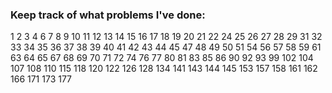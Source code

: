 ### Keep track of what problems I've done:
1
2
3
4
6
7
8
9
10
11
12
13
14
15
16
17 
18
19
20
21
22
24
25
26
27
28
29
31
32
33
34
35
36
37
38
39
40
41
42
43
44
45
47
48
49
50
51
54
56
57
58
59
61
63
64
65
67
68
69
70
71
72
74
76
77
80
81
83
85
86
90
92
93
99
102
104
107
108
110
115
118
120
122
126
128
134
141
143
144
145
153
157
158
161
162
166
171
173
177
